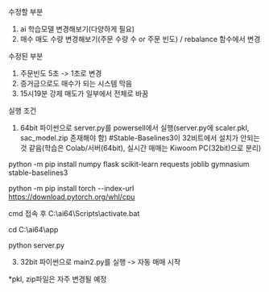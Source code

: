 수정할 부분 
1. ai 학습모델 변경해보기(다양하게 필요)
2. 매수 매도 수량 변경해보기(주문 수량 수 or 주문 빈도) / rebalance 함수에서 변경

수정된 부분 
1. 주문빈도 5초 -> 1초로 변경
2. 증거금으로도 매수가 되는 시스템 막음
3. 15시19분 강제 매도가 일부에서 전체로 바꿈

실행 조건
1. 64bit 파이썬으로 server.py를 powersell에서 실행(server.py에 scaler.pkl, sac_model.zip 존재해야 함)
 #Stable-Baselines3이 32비트에서 설치가 안되는 것 같음(학습은 Colab/서버(64bit), 실시간 매매는 Kiwoom PC(32bit)으로 분리)

python -m pip install numpy flask scikit-learn requests joblib gymnasium stable-baselines3

python -m pip install torch --index-url https://download.pytorch.org/whl/cpu

cmd 접속 후 
C:\ai64\Scripts\activate.bat

cd C:\ai64\app

python server.py

3. 32bit 파이썬으로 main2.py를 실행 -> 자동 매매 시작
 
*pkl, zip파일은 자주 변경될 예정
